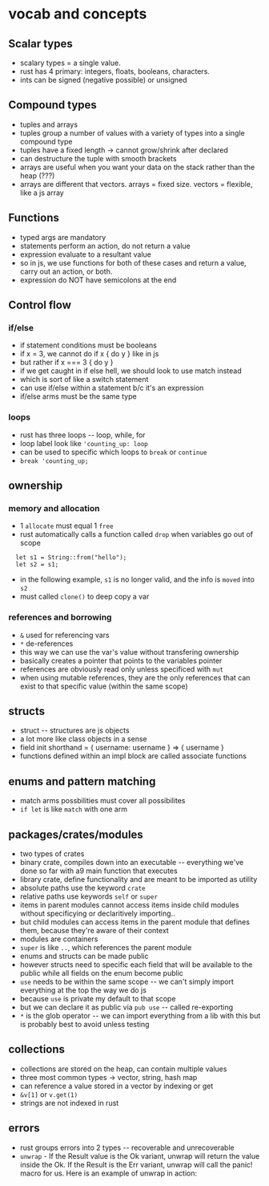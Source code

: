 # vocab and concepts

## Scalar types
- scalary types =  a single value.
- rust has 4 primary: integers, floats, booleans, characters.
- ints can be signed (negative possible) or unsigned

## Compound types
- tuples and arrays
- tuples group a number of values with a variety of types into a single compound type
- tuples have a fixed length -> cannot grow/shrink after declared
- can destructure the tuple with smooth brackets
- arrays are useful when you want your data on the stack rather than the heap (???)
- arrays are different that vectors. arrays = fixed size. vectors = flexible, like a js array

## Functions
- typed args are mandatory
- statements perform an action, do not return a value
- expression evaluate to a resultant value
- so in js, we use functions for both of these cases and return a value, carry out an action, or both.
- expression do NOT have semicolons at the end

## Control flow
### if/else
- if statement conditions must be booleans
- if x = 3, we cannot do if x { do y } like in js
- but rather if x === 3 { do y }
- if we get caught in if else hell, we should look to use match instead
- which is sort of like a switch statement
- can use if/else within a statement b/c it's an expression
- if/else arms must be the same type

### loops
- rust has three loops -- loop, while, for
- loop label look like `'counting_up: loop`
- can be used to specific which loops to `break` or `continue`
- `break 'counting_up;`

## ownership

### memory and allocation
- 1 `allocate` must equal 1 `free`
- rust automatically calls a function called `drop` when variables go out of scope

```
  let s1 = String::from("hello");
  let s2 = s1;
```

- in the following example, `s1` is no longer valid, and the info is `moved` into `s2`
- must called `clone()` to deep copy a var

### references and borrowing
- `&` used for referencing vars
- `*` de-references
- this way we can use the var's value without transfering ownership
- basically creates a pointer that points to the variables pointer
- references are obviously read only unless specificed with `mut`
- when using mutable references, they are the only references that can exist to that specific value (within the same scope)

## structs
- struct -- structures are js objects
- a lot more like class objects in a sense
- field init shorthand = { username: username } => { username }
- functions defined within an impl block are called associate functions

## enums and pattern matching
- match arms possbilities must cover all possibilites
- `if let` is like `match` with one arm

## packages/crates/modules
- two types of crates
- binary crate, compiles down into an executable -- everything we've done so far with a9 main function that executes
- library crate, define functionality and are meant to be imported as utility
- absolute paths use the keyword `crate`
- relative paths use keywords `self` or `super`
- items in parent modules cannot access items inside child modules without specificying or declaritively importing..
- but child modules can access items in the parent module that defines them, because they're aware of their context
- modules are containers
- `super` is like `..`, which references the parent module
- enums and structs can be made public
- however structs need to specific each field that will be available to the public while all fields on the enum become public
- `use` needs to be within the same scope -- we can't simply import everything at the top the way we do js
- because `use` is private my default to that scope
- but we can declare it as public via `pub use` -- called re-exporting
- `*` is the glob operator -- we can import everything from a lib with this but is probably best to avoid unless testing

## collections
- collections are stored on the heap, can contain multiple values
- three most common types -> vector, string, hash map
- can reference a value stored in a vector by indexing or get
- `&v[1]` or `v.get(1)`
- strings are not indexed in rust

## errors
- rust groups errors into 2 types -- recoverable and unrecoverable
- `unwrap` - If the Result value is the Ok variant, unwrap will return the value inside the Ok. If the Result is the Err variant, unwrap will call the panic! macro for us. Here is an example of unwrap in action: